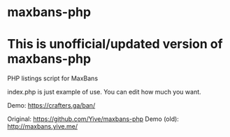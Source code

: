 maxbans-php
===========
# This is unofficial/updated version of maxbans-php

PHP listings script for MaxBans

index.php is just example of use.
You can edit how much you want.

Demo: https://crafters.ga/ban/

Original: https://github.com/Yive/maxbans-php
Demo (old): http://maxbans.yive.me/
